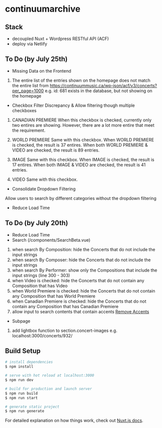 # continuumarchive

## Stack
- decoupled Nuxt + Wordpress RESTful API (ACF)
- deploy via Netlify

## To Do (by July 25th)
- Missing Data on the Frontend
1. The entire list of the entries shown on the homepage does not match the entire list from https://continuummusic.ca/wp-json/acf/v3/concerts?per_page=1000
e.g. id: 681 exists in the database, but not showing on the homepage

- Checkbox Filter Discrepancy & Allow filtering though multiple checkboxes
1. CANADIAN PREMIERE
When this checkbox is checked, currently only two entires are showing. However, there are a lot more entire that meet the requirement.

2. WORLD PREMIERE
Same with this checkbox.
When WORLD PREMIERE is checked, the result is 37 entires.
When both WORLD PREMIERE & VIDEO are checked, the result is 89 entries.

3. IMAGE
Same with this checkbox.
When IMAGE is checked, the result is 17 entires.
When both IMAGE & VIDEO are checked, the result is 41 entries.

4. VIDEO
Same with this checkbox.

- Consolidate Dropdown Filtering

Allow users to search by different categories without the dropdown filtering

- Reduce Load Time







## To Do (by July 20th)
- Reduce Load Time
- Search (/components/SearchBeta.vue)
1. when search By Composition: hide the Concerts that do not include the input strings
2. when search By Composer: hide the Concerts that do not include the input strings
3. when search By Performer: show only the Compositions that include the input strings (line 300 - 303)
4. when Video is checked: hide the Concerts that do not contain any Composition that has Video
5. when World Premiere is checked: hide the Concerts that do not contain any Composition that has World Premiere
6. when Canadian Premiere is checked: hide the Concerts that do not contain any Composition that has Canadian Premiere
7. allow input to search contents that contain accents [Remove Accents](https://gist.github.com/marcelo-ribeiro/abd651b889e4a20e0bab558a05d38d77)
- Subpage
1. add lightbox function to section.concert-images
e.g. localhost:3000/concerts/932/

## Build Setup

```bash
# install dependencies
$ npm install

# serve with hot reload at localhost:3000
$ npm run dev

# build for production and launch server
$ npm run build
$ npm run start

# generate static project
$ npm run generate
```

For detailed explanation on how things work, check out [Nuxt.js docs](https://nuxtjs.org).
